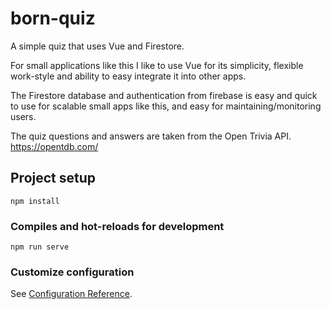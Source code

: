 # born-quiz

A simple quiz that uses Vue and Firestore.

For small applications like this I like to use Vue for its simplicity, flexible work-style and ability to easy integrate it into other apps. 

The Firestore database and authentication from firebase is easy and quick to use for scalable small apps like this, and easy for maintaining/monitoring users.

The quiz questions and answers are taken from the Open Trivia API.
https://opentdb.com/


## Project setup
```
npm install
```

### Compiles and hot-reloads for development
```
npm run serve
```

### Customize configuration
See [Configuration Reference](https://cli.vuejs.org/config/).
